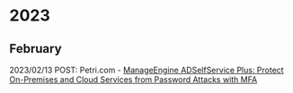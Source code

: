 
# 2023

## February

2023/02/13 POST: Petri.com - [ManageEngine ADSelfService Plus: Protect On-Premises and Cloud Services from Password Attacks with MFA](https://petri.com/manageengine-adselfservice-plus-mfa/)<br>
